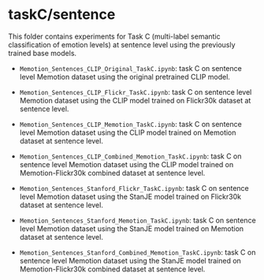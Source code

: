 # taskC/sentence

This folder contains experiments for Task C (multi-label semantic classification of emotion levels) at sentence level using the previously trained base models.

* `Memotion_Sentences_CLIP_Original_TaskC.ipynb`: task C on sentence level Memotion dataset using the original pretrained CLIP model.

* `Memotion_Sentences_CLIP_Flickr_TaskC.ipynb`: task C on sentence level Memotion dataset using the CLIP model trained on Flickr30k dataset at sentence level.

* `Memotion_Sentences_CLIP_Memotion_TaskC.ipynb`: task C on sentence level Memotion dataset using the CLIP model trained on Memotion dataset at sentence level.

* `Memotion_Sentences_CLIP_Combined_Memotion_TaskC.ipynb`: task C on sentence level Memotion dataset using the CLIP model trained on Memotion-Flickr30k combined dataset at sentence level.

* `Memotion_Sentences_Stanford_Flickr_TaskC.ipynb`: task C on sentence level Memotion dataset using the StanJE model trained on Flickr30k dataset at sentence level.

* `Memotion_Sentences_Stanford_Memotion_TaskC.ipynb`: task C on sentence level Memotion dataset using the StanJE model trained on Memotion dataset at sentence level.

* `Memotion_Sentences_Stanford_Combined_Memotion_TaskC.ipynb`: task C on sentence level Memotion dataset using the StanJE model trained on Memotion-Flickr30k combined dataset at sentence level.


# 